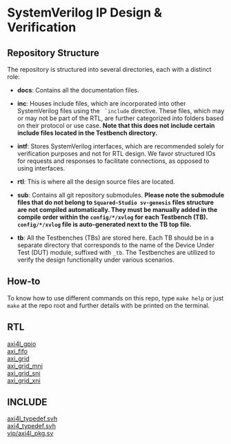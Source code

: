 # SystemVerilog IP Design & Verification

## Repository Structure
The repository is structured into several directories, each with a distinct role:

- **docs**: Contains all the documentation files.

- **inc**: Houses include files, which are incorporated into other SystemVerilog files using the ``` `include``` directive. These files, which may or may not be part of the RTL, are further categorized into folders based on their protocol or use case. **Note that this does not include certain include files located in the Testbench directory.**

- **intf**: Stores SystemVerilog interfaces, which are recommended solely for verification purposes and not for RTL design. We favor structured IOs for requests and responses to facilitate connections, as opposed to using interfaces.

- **rtl**: This is where all the design source files are located.

- **sub**: Contains all git repository submodules. **Please note the submodule files that do not belong to `Squared-Studio sv-genesis` files structure are not compiled automatically. They must be manually added in the compile order within the **`config/*/xvlog`** for each Testbench (TB). **`config/*/xvlog`** file is auto-generated next to the TB top file.**

- **tb**: All the Testbenches (TBs) are stored here. Each TB should be in a separate directory that corresponds to the name of the Device Under Test (DUT) module, suffixed with `_tb`. The Testbenches are utilized to verify the design functionality under various scenarios.

## How-to
To know how to use different commands on this repo, type `make help` or just `make` at the repo root and further details with be printed on the terminal.

## RTL
[axi4l_gpio ](./docs/rtl/axi4l_gpio.md)<br>
[axi_fifo ](./docs/rtl/axi_fifo.md)<br>
[axi_grid ](./docs/rtl/axi_grid.md)<br>
[axi_grid_mni ](./docs/rtl/axi_grid_mni.md)<br>
[axi_grid_sni ](./docs/rtl/axi_grid_sni.md)<br>
[axi_grid_xni ](./docs/rtl/axi_grid_xni.md)<br>

## INCLUDE
[axi4l_typedef.svh](./docs/inc/axi4l_typedef.svh.md)<br>
[axi4_typedef.svh](./docs/inc/axi4_typedef.svh.md)<br>
[vip/axi4l_pkg.sv](./docs/inc/vip/axi4l_pkg.sv.md)<br>

